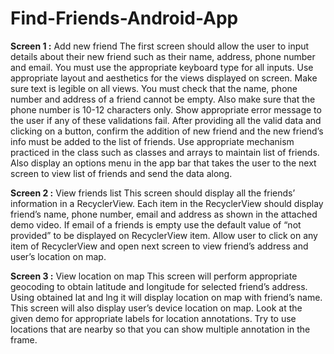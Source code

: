 # Find-Friends-Android-App

**Screen 1 :**
Add new friend The first screen should allow the user to input details about their new friend such as their name, address, phone number and email. You must use the appropriate keyboard type for all inputs. Use appropriate layout and aesthetics for the views displayed on screen. Make sure text is legible on all views. You must check that the name, phone number and address of a friend cannot be empty. Also make sure that the phone number is 10-12 characters only. Show appropriate error message to the user if any of these validations fail. After providing all the valid data and clicking on a button, confirm the addition of new friend and the new friend’s info must be added to the list of friends. Use appropriate mechanism practiced in the class such as classes and arrays to maintain list of friends. Also display an options menu in the app bar that takes the user to the next screen to view list of friends and send the data along.

**Screen 2 :**
View friends list This screen should display all the friends’ information in a RecyclerView. Each item in the RecyclerView should display friend’s name, phone number, email and address as shown in the attached demo video. If email of a friends is empty use the default value of “not provided” to be displayed on RecyclerView item. Allow user to click on any item of RecyclerView and open next screen to view friend’s address and user’s location on map. 

**Screen 3 :** 
View location on map This screen will perform appropriate geocoding to obtain latitude and longitude for selected friend’s address. Using obtained lat and lng it will display location on map with friend’s name. This screen will also display user’s device location on map. Look at the given demo for appropriate labels for location annotations. Try to use locations that are nearby so that you can show multiple annotation in the frame.
